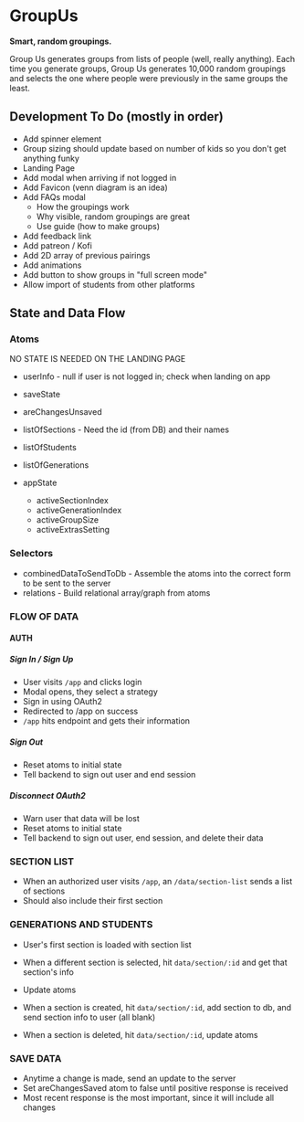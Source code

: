 # GroupUs

**Smart, random groupings.**

Group Us generates groups from lists of people (well, really anything). Each time you generate groups, Group Us generates 10,000 random groupings and selects the one where people were previously in the same groups the least.

## Development To Do (mostly in order)

- Add spinner element
- Group sizing should update based on number of kids so you don't get anything funky
- Landing Page
- Add modal when arriving if not logged in
- Add Favicon (venn diagram is an idea)
- Add FAQs modal
  - How the groupings work
  - Why visible, random groupings are great
  - Use guide (how to make groups)
- Add feedback link
- Add patreon / Kofi
- Add 2D array of previous pairings
- Add animations
- Add button to show groups in "full screen mode"
- Allow import of students from other platforms

## State and Data Flow

### Atoms

NO STATE IS NEEDED ON THE LANDING PAGE

- userInfo - null if user is not logged in; check when landing on app

- saveState
- areChangesUnsaved

- listOfSections - Need the id (from DB) and their names
- listOfStudents
- listOfGenerations

- appState
  - activeSectionIndex
  - activeGenerationIndex
  - activeGroupSize
  - activeExtrasSetting

### Selectors

- combinedDataToSendToDb - Assemble the atoms into the correct form to be sent to the server
- relations - Build relational array/graph from atoms

### FLOW OF DATA

#### AUTH

##### Sign In / Sign Up

- User visits `/app` and clicks login
- Modal opens, they select a strategy
- Sign in using OAuth2
- Redirected to /app on success
- `/app` hits endpoint and gets their information

##### Sign Out

- Reset atoms to initial state
- Tell backend to sign out user and end session

##### Disconnect OAuth2

- Warn user that data will be lost
- Reset atoms to initial state
- Tell backend to sign out user, end session, and delete their data

### SECTION LIST

- When an authorized user visits `/app`, an `/data/section-list` sends a list of sections
- Should also include their first section

### GENERATIONS AND STUDENTS

- User's first section is loaded with section list

- When a different section is selected, hit `data/section/:id` and get that section's info
- Update atoms

- When a section is created, hit `data/section/:id`, add section to db, and send section info to user (all blank)

- When a section is deleted, hit `data/section/:id`, update atoms

### SAVE DATA

- Anytime a change is made, send an update to the server
- Set areChangesSaved atom to false until positive response is received
- Most recent response is the most important, since it will include all changes